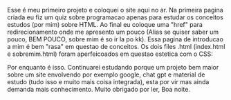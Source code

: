 Esse é meu primeiro projeto e coloquei o site aqui no ar. Na primeira pagina criada eu fiz um quiz sobre programacao apenas para estudar os conceitos estudos (por mim) sobre HTML. Ao final eu coloque uma "href" para redirecionamento onde me apresento um pouco (Alias se quiser saber um pouco, BEM POUCO, sobre mim é so ir la po kk). Essa pagina de introducao a mim é bem "rasa" em questao de conceitos. Os dois files .html (index.html e sobremim.html) foram aperfeicoados em questao estetica com o CSS: 
<link rel="stylesheet" href="style.css">
<link rel="stylesheet" href="style2.css">

Por enquanto é isso. Continuarei estudando porque um projeto bem maior sobre um site envolvendo por exemplo google, chat gpt e material de estudo (tudo isso e muito mais coisa integrada), esta por vir mas ainda demanda mais conhecimento. Muito obrigado por ler, Boa noite.
